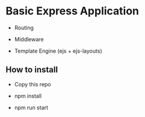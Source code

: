 # Basic Express Application

-   Routing

-   Middleware

-   Template Engine (ejs + ejs-layouts)

## How to install

-   Copy this repo

-   npm install

-   npm run start
